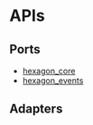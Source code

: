 
APIs
====


## Ports

* [hexagon_core](/api/hexagon_core/index.html)
* [hexagon_events](/api/hexagon_events/index.html)

## Adapters
